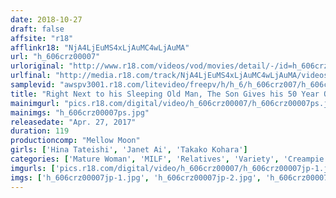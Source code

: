 ```yaml
---
date: 2018-10-27
draft: false
affsite: "r18"
afflinkr18: "NjA4LjEuMS4xLjAuMC4wLjAuMA"
url: "h_606crz00007"
urloriginal: "http://www.r18.com/videos/vod/movies/detail/-/id=h_606crz00007"
urlfinal: "http://media.r18.com/track/NjA4LjEuMS4xLjAuMC4wLjAuMA/videos/vod/movies/detail/-/id=h_606crz00007"
samplevid: "awspv3001.r18.com/litevideo/freepv/h/h_6/h_606crz007/h_606crz007_dmb_w.mp4"
title: "Right Next to his Sleeping Old Man, The Son Gives his 50 Year Old Mother a Creampie!"
mainimgurl: "pics.r18.com/digital/video/h_606crz00007/h_606crz00007ps.jpg"
mainimgs: "h_606crz00007ps.jpg"
releasedate: "Apr. 27, 2017"
duration: 119
productioncomp: "Mellow Moon"
girls: ['Hina Tateishi', 'Janet Ai', 'Takako Kohara']
categories: ['Mature Woman', 'MILF', 'Relatives', 'Variety', 'Creampie', 'Hi-Def']
imgurls: ['pics.r18.com/digital/video/h_606crz00007/h_606crz00007jp-1.jpg', 'pics.r18.com/digital/video/h_606crz00007/h_606crz00007jp-2.jpg', 'pics.r18.com/digital/video/h_606crz00007/h_606crz00007jp-3.jpg', 'pics.r18.com/digital/video/h_606crz00007/h_606crz00007jp-4.jpg', 'pics.r18.com/digital/video/h_606crz00007/h_606crz00007jp-5.jpg', 'pics.r18.com/digital/video/h_606crz00007/h_606crz00007jp-6.jpg', 'pics.r18.com/digital/video/h_606crz00007/h_606crz00007jp-7.jpg', 'pics.r18.com/digital/video/h_606crz00007/h_606crz00007jp-8.jpg', 'pics.r18.com/digital/video/h_606crz00007/h_606crz00007jp-9.jpg', 'pics.r18.com/digital/video/h_606crz00007/h_606crz00007jp-10.jpg', 'pics.r18.com/digital/video/h_606crz00007/h_606crz00007jp-11.jpg', 'pics.r18.com/digital/video/h_606crz00007/h_606crz00007jp-12.jpg', 'pics.r18.com/digital/video/h_606crz00007/h_606crz00007jp-13.jpg', 'pics.r18.com/digital/video/h_606crz00007/h_606crz00007jp-14.jpg', 'pics.r18.com/digital/video/h_606crz00007/h_606crz00007jp-15.jpg', 'pics.r18.com/digital/video/h_606crz00007/h_606crz00007jp-16.jpg', 'pics.r18.com/digital/video/h_606crz00007/h_606crz00007jp-17.jpg', 'pics.r18.com/digital/video/h_606crz00007/h_606crz00007jp-18.jpg', 'pics.r18.com/digital/video/h_606crz00007/h_606crz00007jp-19.jpg', 'pics.r18.com/digital/video/h_606crz00007/h_606crz00007jp-20.jpg']
imgs: ['h_606crz00007jp-1.jpg', 'h_606crz00007jp-2.jpg', 'h_606crz00007jp-3.jpg', 'h_606crz00007jp-4.jpg', 'h_606crz00007jp-5.jpg', 'h_606crz00007jp-6.jpg', 'h_606crz00007jp-7.jpg', 'h_606crz00007jp-8.jpg', 'h_606crz00007jp-9.jpg', 'h_606crz00007jp-10.jpg', 'h_606crz00007jp-11.jpg', 'h_606crz00007jp-12.jpg', 'h_606crz00007jp-13.jpg', 'h_606crz00007jp-14.jpg', 'h_606crz00007jp-15.jpg', 'h_606crz00007jp-16.jpg', 'h_606crz00007jp-17.jpg', 'h_606crz00007jp-18.jpg', 'h_606crz00007jp-19.jpg', 'h_606crz00007jp-20.jpg']
---
```


